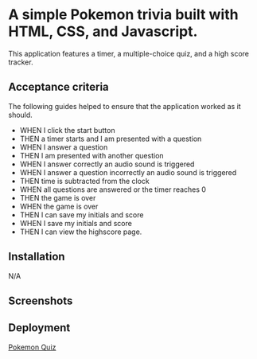 # A simple Pokemon trivia built with HTML, CSS, and Javascript.
This application features a timer, a multiple-choice quiz, and a high score tracker.

## Acceptance criteria
The following guides helped to ensure that the application worked as it should.

-  WHEN I click the start button
-  THEN a timer starts and I am presented with a question
-  WHEN I answer a question
-  THEN I am presented with another question
-  WHEN I answer correctly an audio sound is triggered 
-  WHEN I answer a question incorrectly an audio sound is triggered
-  THEN time is subtracted from the clock
-  WHEN all questions are answered or the timer reaches 0
-  THEN the game is over
-  WHEN the game is over
-  THEN I can save my initials and score
-  WHEN I save my initials and score
-  THEN I can view the highscore page.

## Installation
N/A

## Screenshots

## Deployment
[Pokemon Quiz](https://animagine.github.io/Timed-Quiz-with-Javascript/)

